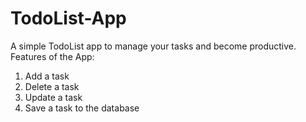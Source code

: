 # TodoList-App
A simple TodoList app to manage your tasks and become productive.
Features of the App:
1. Add a task
2. Delete a task
3. Update a task
4. Save a task to the database
